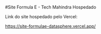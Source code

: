 #Site Formula E - Tech Mahindra Hospedado

Link do site hospedado pelo Vercel:

https://site-formulae-datasphere.vercel.app/
